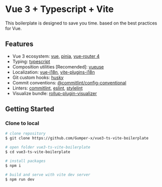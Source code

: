 # Vue 3 + Typescript + Vite

This boilerplate is designed to save you time.
based on the best practices for Vue.

## Features
- Vue 3 ecosystem: [vue](https://github.com/vuejs/vue-next), [pinia](https://github.com/posva/pinia), [vue-router 4](https://github.com/vuejs/vue-router-next)
- Typing: [typescript](https://github.com/microsoft/TypeScript)
- Composition utilities [Recomended]: [vueuse](https://github.com/vueuse/vueuse)
- Localization: [vue-i18n](https://github.com/intlify/vue-i18n-next), [vite-plugins-i18n](https://github.com/intlify/vite-plugin-vue-i18n)
- Git custom hooks: [husky](https://github.com/typicode/husky)
- Commit conventions: [@commitlint/config-conventional](https://github.com/conventional-changelog/commitlint/tree/master/%40commitlint/config-conventional)
- Linters: [commitlint](https://github.com/conventional-changelog/commitlint), [eslint](https://github.com/eslint/eslint), [stylelint](https://github.com/stylelint/stylelint)
- Visualize bundle: [rollup-plugin-visualizer](https://github.com/btd/rollup-plugin-visualizer)

## Getting Started
### Clone to local

```bash
# clone repository
$ git clone https://github.com/Gumper-x/vue3-ts-vite-boilerplate

# open folder vue3-ts-vite-boilerplate
$ cd vue3-ts-vite-boilerplate

# install packages
$ npm i

# build and serve with vite dev server
$ npm run dev
```
